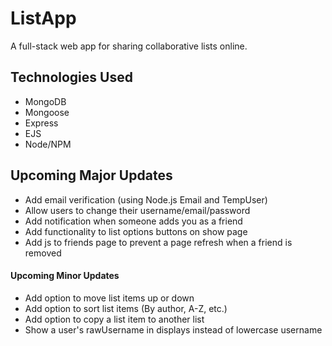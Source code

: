 # ListApp
A full-stack web app for sharing collaborative lists online.

## Technologies Used
* MongoDB
* Mongoose
* Express
* EJS
* Node/NPM

## Upcoming Major Updates
* Add email verification (using Node.js Email and TempUser)
* Allow users to change their username/email/password
* Add notification when someone adds you as a friend
* Add functionality to list options buttons on show page
* Add js to friends page to prevent a page refresh when a friend is removed

#### Upcoming Minor Updates
* Add option to move list items up or down
* Add option to sort list items (By author, A-Z, etc.)
* Add option to copy a list item to another list
* Show a user's rawUsername in displays instead of lowercase username
